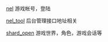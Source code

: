 [nel](nel.md) 游戏帐号，登陆

[nel_tool](nel_tool.md) 后台管理接口地址相关

[shard_open](shard_open.md) 游戏世界，角色，游戏会话等
